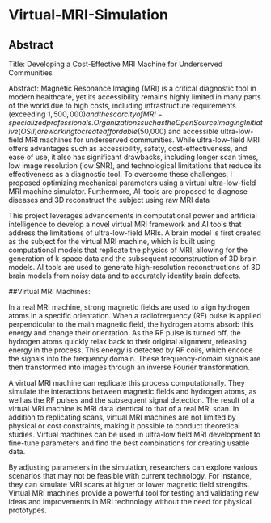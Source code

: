 # Virtual-MRI-Simulation

## Abstract

Title: Developing a Cost-Effective MRI Machine for Underserved Communities

Abstract:
Magnetic Resonance Imaging (MRI) is a critical diagnostic tool in modern healthcare, yet its accessibility remains highly limited in many parts of the world due to high costs, including infrastructure requirements (exceeding $1,500,000) and the scarcity of MRI-specialized professionals. Organizations such as the Open Source Imaging Initiative (OSII) are working to create affordable ($50,000) and accessible ultra-low-field MRI machines for underserved communities. While ultra-low-field MRI offers advantages such as accessibility, safety, cost-effectiveness, and ease of use, it also has significant drawbacks, including longer scan times, low image resolution (low SNR), and technological limitations that reduce its effectiveness as a diagnostic tool. To overcome these challenges, I proposed optimizing mechanical parameters using a virtual ultra-low-field MRI machine simulator. Furthermore, AI-tools are proposed to diagnose diseases and 3D reconstruct the subject using raw MRI data

This project leverages advancements in computational power and artificial intelligence to develop a novel virtual MRI framework and AI tools that address the limitations of ultra-low-field MRIs. A brain model is first created as the subject for the virtual MRI machine, which is built using computational models that replicate the physics of MRI, allowing for the generation of k-space data and the subsequent reconstruction of 3D brain models. AI tools are used to generate high-resolution reconstructions of 3D brain models from noisy data and to accurately identify brain defects.


##Virtual MRI Machines:

In a real MRI machine, strong magnetic fields are used to align hydrogen atoms in a specific orientation. When a radiofrequency (RF) pulse is applied perpendicular to the main magnetic field, the hydrogen atoms absorb this energy and change their orientation. As the RF pulse is turned off, the hydrogen atoms quickly relax back to their original alignment, releasing energy in the process. This energy is detected by RF coils, which encode the signals into the frequency domain. These frequency-domain signals are then transformed into images through an inverse Fourier transformation.

A virtual MRI machine can replicate this process computationally. They simulate the interactions between magnetic fields and hydrogen atoms, as well as the RF pulses and the subsequent signal detection. The result of a virtual MRI machine is MRI data identical to that of a real MRI scan. In addition to replicating scans, virtual MRI machines are not limited by physical or cost constraints, making it possible to conduct theoretical studies. Virtual machines can be used in ultra-low field MRI development to fine-tune parameters and find the best combinations for creating usable data.

By adjusting parameters in the simulation, researchers can explore various scenarios that may not be feasible with current technology. For instance, they can simulate MRI scans at higher or lower magnetic field strengths. Virtual MRI machines provide a powerful tool for testing and validating new ideas and improvements in MRI technology without the need for physical prototypes.
